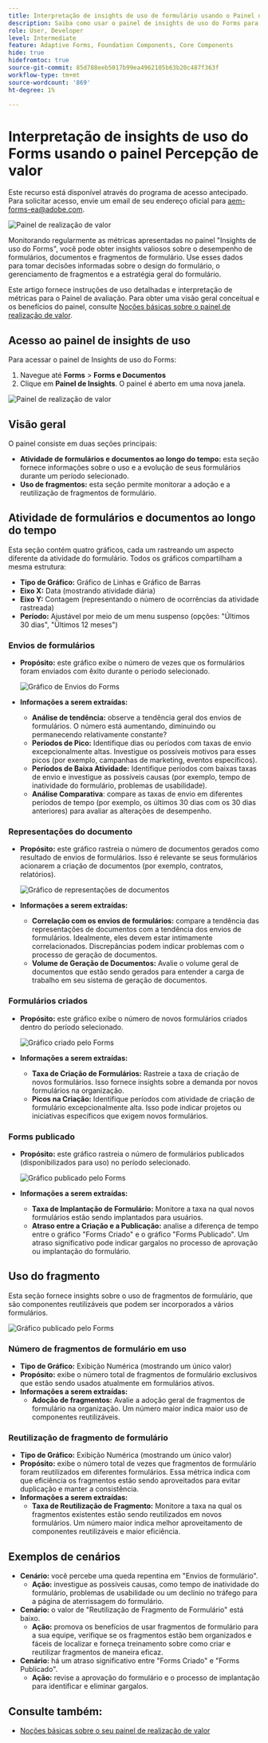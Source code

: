 ```yaml
---
title: Interpretação de insights de uso de formulário usando o Painel de Realização de Valores
description: Saiba como usar o painel de insights de uso do Forms para monitorar e entender o desempenho de seus formulários e fragmentos de formulário.
role: User, Developer
level: Intermediate
feature: Adaptive Forms, Foundation Components, Core Components
hide: true
hidefromtoc: true
source-git-commit: 85d788eeb5017b99ea4962105b63b20c487f363f
workflow-type: tm+mt
source-wordcount: '869'
ht-degree: 1%

---
```



# Interpretação de insights de uso do Forms usando o painel Percepção de valor

<span class="preview"> Este recurso está disponível através do programa de acesso antecipado. Para solicitar acesso, envie um email de seu endereço oficial para aem-forms-ea@adobe.com. <span>

![Painel de realização de valor](/help/edge/docs/forms/universal-editor/assets/forms-insights-banner.svg)


Monitorando regularmente as métricas apresentadas no painel &quot;Insights de uso do Forms&quot;, você pode obter insights valiosos sobre o desempenho de formulários, documentos e fragmentos de formulário. Use esses dados para tomar decisões informadas sobre o design do formulário, o gerenciamento de fragmentos e a estratégia geral do formulário.

Este artigo fornece instruções de uso detalhadas e interpretação de métricas para o Painel de avaliação. Para obter uma visão geral conceitual e os benefícios do painel, consulte [Noções básicas sobre o painel de realização de valor](/help/forms/aem-forms-value-realization-dashboard.md).


## Acesso ao painel de insights de uso

Para acessar o painel de Insights de uso do Forms:

1. Navegue até **Forms** > **Forms e Documentos**
1. Clique em **Painel de Insights**. O painel é aberto em uma nova janela.

![Painel de realização de valor](/help/forms/assets/forms-usage-insights.png)

## Visão geral

O painel consiste em duas seções principais:

- **Atividade de formulários e documentos ao longo do tempo:** esta seção fornece informações sobre o uso e a evolução de seus formulários durante um período selecionado.
- **Uso de fragmentos:** esta seção permite monitorar a adoção e a reutilização de fragmentos de formulário.

## Atividade de formulários e documentos ao longo do tempo

Esta seção contém quatro gráficos, cada um rastreando um aspecto diferente da atividade do formulário. Todos os gráficos compartilham a mesma estrutura:

- **Tipo de Gráfico:** Gráfico de Linhas e Gráfico de Barras
- **Eixo X:** Data (mostrando atividade diária)
- **Eixo Y:** Contagem (representando o número de ocorrências da atividade rastreada)
- **Período:** Ajustável por meio de um menu suspenso (opções: &quot;Últimos 30 dias&quot;, &quot;Últimos 12 meses&quot;)




### Envios de formulários

- **Propósito:** este gráfico exibe o número de vezes que os formulários foram enviados com êxito durante o período selecionado.

  ![Gráfico de Envios do Forms](/help/forms/assets/forms-submissions-vr-dashboard-form-insights.png)
- **Informações a serem extraídas:**
   - **Análise de tendência:** observe a tendência geral dos envios de formulários. O número está aumentando, diminuindo ou permanecendo relativamente constante?
   - **Períodos de Pico:** Identifique dias ou períodos com taxas de envio excepcionalmente altas. Investigue os possíveis motivos para esses picos (por exemplo, campanhas de marketing, eventos específicos).
   - **Períodos de Baixa Atividade:** Identifique períodos com baixas taxas de envio e investigue as possíveis causas (por exemplo, tempo de inatividade do formulário, problemas de usabilidade).
   - **Análise Comparativa**: compare as taxas de envio em diferentes períodos de tempo (por exemplo, os últimos 30 dias com os 30 dias anteriores) para avaliar as alterações de desempenho.

### Representações do documento

- **Propósito:** este gráfico rastreia o número de documentos gerados como resultado de envios de formulários. Isso é relevante se seus formulários acionarem a criação de documentos (por exemplo, contratos, relatórios).

  ![Gráfico de representações de documentos](/help/forms/assets/document-rendetions-vr-dashboard-form-insights.png)


- **Informações a serem extraídas:**
   - **Correlação com os envios de formulários:** compare a tendência das representações de documentos com a tendência dos envios de formulários. Idealmente, eles devem estar intimamente correlacionados. Discrepâncias podem indicar problemas com o processo de geração de documentos.
   - **Volume de Geração de Documentos:** Avalie o volume geral de documentos que estão sendo gerados para entender a carga de trabalho em seu sistema de geração de documentos.

### Formulários criados


- **Propósito:** este gráfico exibe o número de novos formulários criados dentro do período selecionado.

  ![Gráfico criado pelo Forms](/help/forms/assets/forms-created-vr-dashboard-form-insights.png)

- **Informações a serem extraídas:**
   - **Taxa de Criação de Formulários:** Rastreie a taxa de criação de novos formulários. Isso fornece insights sobre a demanda por novos formulários na organização.
   - **Picos na Criação:** Identifique períodos com atividade de criação de formulário excepcionalmente alta. Isso pode indicar projetos ou iniciativas específicos que exigem novos formulários.

### Forms publicado

- **Propósito:** este gráfico rastreia o número de formulários publicados (disponibilizados para uso) no período selecionado.

  ![Gráfico publicado pelo Forms](/help/forms/assets/forms-publish-vr-dashboard-form-insights.png)


- **Informações a serem extraídas:**
   - **Taxa de Implantação de Formulário:** Monitore a taxa na qual novos formulários estão sendo implantados para usuários.
   - **Atraso entre a Criação e a Publicação:** analise a diferença de tempo entre o gráfico &quot;Forms Criado&quot; e o gráfico &quot;Forms Publicado&quot;. Um atraso significativo pode indicar gargalos no processo de aprovação ou implantação do formulário.

## Uso do fragmento

Esta seção fornece insights sobre o uso de fragmentos de formulário, que são componentes reutilizáveis que podem ser incorporados a vários formulários.

![Gráfico publicado pelo Forms](/help/forms/assets/fragment-usage-vr-dashboard-form-insights.png)

### Número de fragmentos de formulário em uso

- **Tipo de Gráfico:** Exibição Numérica (mostrando um único valor)
- **Propósito:** exibe o número total de fragmentos de formulário exclusivos que estão sendo usados atualmente em formulários ativos.
- **Informações a serem extraídas:**
   - **Adoção de fragmentos:** Avalie a adoção geral de fragmentos de formulário na organização. Um número maior indica maior uso de componentes reutilizáveis.

### Reutilização de fragmento de formulário

- **Tipo de Gráfico:** Exibição Numérica (mostrando um único valor)
- **Propósito:** exibe o número total de vezes que fragmentos de formulário foram reutilizados em diferentes formulários. Essa métrica indica com que eficiência os fragmentos estão sendo aproveitados para evitar duplicação e manter a consistência.
- **Informações a serem extraídas:**
   - **Taxa de Reutilização de Fragmento:** Monitore a taxa na qual os fragmentos existentes estão sendo reutilizados em novos formulários. Um número maior indica melhor aproveitamento de componentes reutilizáveis e maior eficiência.

## Exemplos de cenários

- **Cenário:** você percebe uma queda repentina em &quot;Envios de formulário&quot;.
   - **Ação:** investigue as possíveis causas, como tempo de inatividade do formulário, problemas de usabilidade ou um declínio no tráfego para a página de aterrissagem do formulário.
- **Cenário:** o valor de &quot;Reutilização de Fragmento de Formulário&quot; está baixo.
   - **Ação:** promova os benefícios de usar fragmentos de formulário para a sua equipe, verifique se os fragmentos estão bem organizados e fáceis de localizar e forneça treinamento sobre como criar e reutilizar fragmentos de maneira eficaz.
- **Cenário:** há um atraso significativo entre &quot;Forms Criado&quot; e &quot;Forms Publicado&quot;.
   - **Ação:** revise a aprovação do formulário e o processo de implantação para identificar e eliminar gargalos.



## Consulte também:

- [Noções básicas sobre o seu painel de realização de valor](/help/forms/aem-forms-value-realization-dashboard.md)
